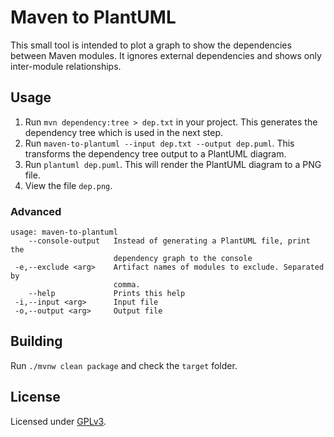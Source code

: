 # Maven to PlantUML

This small tool is intended to plot a graph to show the dependencies between Maven modules.
It ignores external dependencies and shows only inter-module relationships.

## Usage

1. Run `mvn dependency:tree > dep.txt` in your project. This generates the dependency tree which is used in the next step.
2. Run `maven-to-plantuml --input dep.txt --output dep.puml`. This transforms the dependency tree output to a PlantUML diagram.
3. Run `plantuml dep.puml`. This will render the PlantUML diagram to a PNG file.
4. View the file `dep.png`.

### Advanced

```
usage: maven-to-plantuml
    --console-output   Instead of generating a PlantUML file, print the
                       dependency graph to the console
 -e,--exclude <arg>    Artifact names of modules to exclude. Separated by
                       comma.
    --help             Prints this help
 -i,--input <arg>      Input file
 -o,--output <arg>     Output file
```

## Building

Run `./mvnw clean package` and check the `target` folder.

## License

Licensed under [GPLv3](https://www.gnu.org/licenses/gpl-3.0.en.html).
